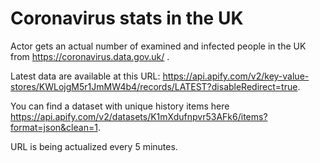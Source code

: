 # Coronavirus stats in the UK 

Actor gets an actual number of examined and infected people in the UK from https://coronavirus.data.gov.uk/ .

Latest data are available at this URL: https://api.apify.com/v2/key-value-stores/KWLojgM5r1JmMW4b4/records/LATEST?disableRedirect=true.

You can find a dataset with unique history items here https://api.apify.com/v2/datasets/K1mXdufnpvr53AFk6/items?format=json&clean=1.

URL is being actualized every 5 minutes.
